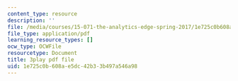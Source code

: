 ```yaml
---
content_type: resource
description: ''
file: /media/courses/15-071-the-analytics-edge-spring-2017/1e725c0b608ae5dc42b33b497a546a98_JcAB1JeDs8Y.pdf
file_type: application/pdf
learning_resource_types: []
ocw_type: OCWFile
resourcetype: Document
title: 3play pdf file
uid: 1e725c0b-608a-e5dc-42b3-3b497a546a98
---
```


